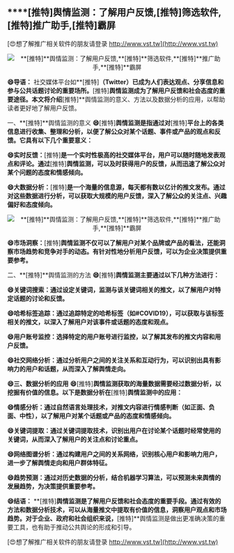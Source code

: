 ## ****[推特]**舆情监测：了解用户反馈,**[推特]**筛选软件,**[推特]**推广助手,**[推特]**霸屏**

[😍想了解推广相关软件的朋友请登录 http://www.vst.tw](http://www.vst.tw)

 <center><img src="https://vst.tw/MP4/tuiguang/png/2.png" alt="**[推特]**舆情监测：了解用户反馈,**[推特]**筛选软件,**[推特]**推广助手,**[推特]**霸屏"></center>

**😄导语：**
社交媒体平台如**[推特]**（Twitter）已成为人们表达观点、分享信息和参与公共话题讨论的重要场所。**[推特]**舆情监测成为了解用户反馈和社会态度的重要途径。本文将介绍**[推特]**舆情监测的意义、方法以及数据分析的应用，以帮助读者更好地了解用户反馈。

一、**[推特]**舆情监测的意义
**😄**[推特]**舆情监测是指通过对**[推特]**平台上的各类信息进行收集、整理和分析，以便了解公众对某个话题、事件或产品的观点和反馈。它具有以下几个重要意义：**

**😄实时反馈：**[推特]**是一个实时性极高的社交媒体平台，用户可以随时随地发表观点和评论。通过**[推特]**舆情监测，可以及时获得用户的反馈，从而迅速了解公众对某个问题的态度和情感倾向。**

**😄大数据分析：**[推特]**是一个海量的信息源，每天都有数以亿计的推文发布。通过对这些数据进行分析，可以获取大规模的用户反馈，深入了解公众的关注点、兴趣偏好和态度倾向。**

 <center><img src="https://vst.tw/MP4/tuiguang/png/2.png" alt="**[推特]**舆情监测：了解用户反馈,**[推特]**筛选软件,**[推特]**推广助手,**[推特]**霸屏"></center>

**😄市场洞察：**[推特]**舆情监测不仅可以了解用户对某个品牌或产品的看法，还能洞察市场趋势和竞争对手的动态。有针对性地分析用户反馈，可以为企业决策提供重要参考。**

二、**[推特]**舆情监测的方法
**😄**[推特]**舆情监测主要通过以下几种方法进行：**

**😄关键词搜索：通过设定关键词，监测与该关键词相关的推文，以了解用户对特定话题的讨论和反馈。**

**😄哈希标签追踪：通过追踪特定的哈希标签（如#COVID19），可以获取与该标签相关的推文，以深入了解用户对该事件或话题的态度和观点。**

**😄用户账号监控：选择特定的用户账号进行监控，以了解其发布的推文内容和用户反馈。**

**😄社交网络分析：通过分析用户之间的关注关系和互动行为，可以识别出具有影响力的用户和话题，从而深入了解舆情走向。**

**😄三、数据分析的应用**
**😄**[推特]**舆情监测获取的海量数据需要经过数据分析，以挖掘有价值的信息。以下是数据分析在**[推特]**舆情监测中的应用：**

**😄情感分析：通过自然语言处理技术，对推文内容进行情感判断（如正面、负面、中性），以了解用户对某个话题或产品的态度和情感倾向。**

**😄关键词提取：通过关键词提取技术，识别出用户在讨论某个话题时经常使用的关键词，从而深入了解用户的关注点和讨论重点。**

**😄网络图谱分析：通过构建用户之间的关系网络，识别核心用户和影响力用户，进一步了解舆情走向和用户群体特征。**

**😄趋势预测：通过对历史数据的分析，结合机器学习算法，可以预测未来舆情的发展趋势，为决策提供重要参考。**

**😄结语：**
**[推特]**舆情监测是了解用户反馈和社会态度的重要手段。通过有效的方法和数据分析技术，可以从海量推文中提取有价值的信息，洞察用户观点和市场趋势。对于企业、政府和社会组织来说，**[推特]**舆情监测是做出更准确决策的重要工具，也有助于推动公共舆论的形成和引导。

[😍想了解推广相关软件的朋友请登录 http://www.vst.tw](http://www.vst.tw)




